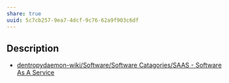 ```yaml
---
share: true
uuid: 5c7cb257-9ea7-4dcf-9c76-62a9f903c6df
---
```

## Description

* [dentropydaemon-wiki/Software/Software Catagories/SAAS - Software As A Service](/undefined)
